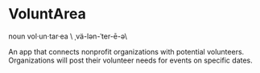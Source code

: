 # VoluntArea
noun  vol·un·tar·ea  \ ˌvä-lən-ˈter-ē-ə\  

An app that connects nonprofit organizations with potential volunteers. Organizations will post their volunteer needs for events on specific dates.  
